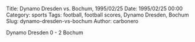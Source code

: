 Title: Dynamo Dresden vs. Bochum, 1995/02/25
Date: 1995/02/25 00:00
Category: sports
Tags: football, football scores, Dynamo Dresden, Bochum
Slug: dynamo-dresden-vs-bochum
Author: carbonero


Dynamo Dresden 0 - 2 Bochum
